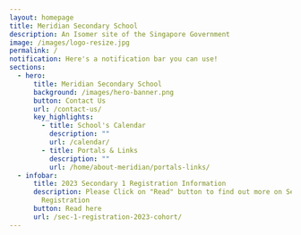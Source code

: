 ```yaml
---
layout: homepage
title: Meridian Secondary School
description: An Isomer site of the Singapore Government
image: /images/logo-resize.jpg
permalink: /
notification: Here's a notification bar you can use!
sections:
  - hero:
      title: Meridian Secondary School
      background: /images/hero-banner.png
      button: Contact Us
      url: /contact-us/
      key_highlights:
        - title: School's Calendar
          description: ""
          url: /calendar/
        - title: Portals & Links
          description: ""
          url: /home/about-meridian/portals-links/
  - infobar:
      title: 2023 Secondary 1 Registration Information
      description: Please Click on "Read" button to find out more on Secondary 1
        Registration
      button: Read here
      url: /sec-1-registration-2023-cohort/
---
```

